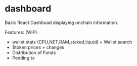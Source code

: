 # dashboard

Basic React Dashboad displaying onchain information.

Features: (WIP)
- wallet stats (CPU,NET,RAM,staked,liquid) + Wallet search
- $token prices + changes
- Distribution of Funds
- Pending tx 

